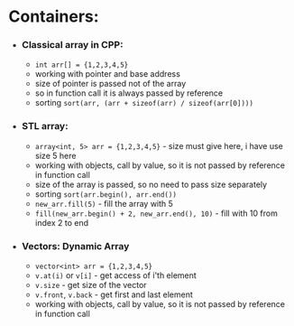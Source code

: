 # Containers:

- ### Classical array in CPP:

  - `int arr[] = {1,2,3,4,5}`
  - working with pointer and base address
  - size of pointer is passed not of the array
  - so in function call it is always passed by reference
  - sorting `sort(arr, (arr + sizeof(arr) / sizeof(arr[0])))`

- ### STL array:

  - `array<int, 5> arr = {1,2,3,4,5}` - size must give here, i have use size 5 here
  - working with objects, call by value, so it is not passed by reference in function call
  - size of the array is passed, so no need to pass size separately
  - sorting `sort(arr.begin(), arr.end())`
  - `new_arr.fill(5)` - fill the array with 5
  - `fill(new_arr.begin() + 2, new_arr.end(), 10)` - fill with 10 from index 2 to end

- ### Vectors: Dynamic Array
  - `vector<int> arr = {1,2,3,4,5}`
  - `v.at(i)` or `v[i]` - get access of i'th element
  - `v.size` - get size of the vector
  - `v.front`, `v.back` - get first and last element
  - working with objects, call by value, so it is not passed by reference in function call
